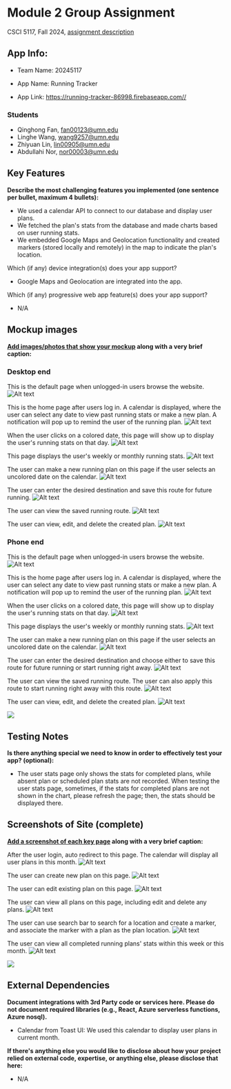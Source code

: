 # Module 2 Group Assignment

CSCI 5117, Fall 2024, [assignment description](https://canvas.umn.edu/courses/460699/pages/project-2)

## App Info:

* Team Name: 20245117

* App Name: Running Tracker
* App Link: <https://running-tracker-86998.firebaseapp.com//>

### Students

* Qinghong Fan, fan00123@umn.edu
* Linghe Wang, wang9257@umn.edu
* Zhiyuan Lin, lin00905@umn.edu
* Abdullahi Nor, nor00003@umn.edu


## Key Features

**Describe the most challenging features you implemented
(one sentence per bullet, maximum 4 bullets):**

* We used a calendar API to connect to our database and display user plans.
* We fetched the plan's stats from the database and made charts based on user running stats.
* We embedded Google Maps and Geolocation functionality and created markers (stored locally and remotely) in the map to indicate the plan's location.

Which (if any) device integration(s) does your app support?

* Google Maps and Geolocation are integrated into the app.

Which (if any) progressive web app feature(s) does your app support?

* N/A



## Mockup images

**[Add images/photos that show your mockup](https://stackoverflow.com/questions/10189356/how-to-add-screenshot-to-readmes-in-github-repository) along with a very brief caption:**
### Desktop end
This is the default page when unlogged-in users browse the website.
![Alt text](https://github.com/csci5117f24/project-2-20245117/blob/main/low-fidelity/pc_home_not_login.png "pc home page")

This is the home page after users log in. A calendar is displayed, where the user can select any date to view past running stats or make a new plan. A notification will pop up to remind the user of the running plan.
![Alt text](https://github.com/csci5117f24/project-2-20245117/blob/main/low-fidelity/pc_home_login.png "pc home page")

When the user clicks on a colored date, this page will show up to display the user's running stats on that day.
![Alt text](https://github.com/csci5117f24/project-2-20245117/blob/main/low-fidelity/pc_specific_date_stats.png "specific date stats")

This page displays the user's weekly or monthly running stats.
![Alt text](https://github.com/csci5117f24/project-2-20245117/blob/main/low-fidelity/pc_weekly_monthly_stats.png "weekly&monthly stats")

The user can make a new running plan on this page if the user selects an uncolored date on the calendar.
![Alt text](https://github.com/csci5117f24/project-2-20245117/blob/main/low-fidelity/pc_create_new_plan.png "create new plan")

The user can enter the desired destination and save this route for future running.
![Alt text](https://github.com/csci5117f24/project-2-20245117/blob/main/low-fidelity/pc_map_page.png "PC map page")

The user can view the saved running route.
![Alt text](https://github.com/csci5117f24/project-2-20245117/blob/main/low-fidelity/pc_saved_route_page.png "PC saved map page")

The user can view, edit, and delete the created plan.
![Alt text](https://github.com/csci5117f24/project-2-20245117/blob/main/low-fidelity/pc_view_plan.png "PC view plan page")

### Phone end
This is the default page when unlogged-in users browse the website.
![Alt text](https://github.com/csci5117f24/project-2-20245117/blob/main/low-fidelity/phone_home_not_login.png "phone home page")

This is the home page after users log in. A calendar is displayed, where the user can select any date to view past running stats or make a new plan. A notification will pop up to remind the user of the running plan.
![Alt text](https://github.com/csci5117f24/project-2-20245117/blob/main/low-fidelity/phone_home_login.png "phone home page")

When the user clicks on a colored date, this page will show up to display the user's running stats on that day.
![Alt text](https://github.com/csci5117f24/project-2-20245117/blob/main/low-fidelity/phone_specific_date_stats.png "specific date stats")

This page displays the user's weekly or monthly running stats.
![Alt text](https://github.com/csci5117f24/project-2-20245117/blob/main/low-fidelity/phone_weekly_monthly_stats.png "weekly&monthly stats")

The user can make a new running plan on this page if the user selects an uncolored date on the calendar.
![Alt text](https://github.com/csci5117f24/project-2-20245117/blob/main/low-fidelity/phone_create_new_plan.png "create new plan")

The user can enter the desired destination and choose either to save this route for future running or start running right away.
![Alt text](https://github.com/csci5117f24/project-2-20245117/blob/main/low-fidelity/phone_map_page.png "Phone map page")

The user can view the saved running route. The user can also apply this route to start running right away with this route.
![Alt text](https://github.com/csci5117f24/project-2-20245117/blob/main/low-fidelity/phone_saved_route_page.png "Phone saved map page")

The user can view, edit, and delete the created plan.
![Alt text](https://github.com/csci5117f24/project-2-20245117/blob/main/low-fidelity/phone_view_plan.png "Phone view plan page")

![](https://media.giphy.com/media/26ufnwz3wDUli7GU0/giphy.gif)


## Testing Notes

**Is there anything special we need to know in order to effectively test your app? (optional):**

* The user stats page only shows the stats for completed plans, while absent plan or scheduled plan stats are not recorded. When testing the user stats page, sometimes, if the stats for completed plans are not shown in the chart, please refresh the page; then, the stats should be displayed there.



## Screenshots of Site (complete)

**[Add a screenshot of each key page](https://stackoverflow.com/questions/10189356/how-to-add-screenshot-to-readmes-in-github-repository)
along with a very brief caption:**

After the user login, auto redirect to this page. The calendar will display all user plans in this month.
![Alt text](https://github.com/csci5117f24/project-2-20245117/blob/main/Complete-Features/calendar.png "calendar page")

The user can create new plan on this page.
![Alt text](https://github.com/csci5117f24/project-2-20245117/blob/main/Complete-Features/create.png "create new plan page")

The user can edit existing plan on this page.
![Alt text](https://github.com/csci5117f24/project-2-20245117/blob/main/Complete-Features/edit.png "edit plan page")

The user can view all plans on this page, including edit and delete any plans.
![Alt text](https://github.com/csci5117f24/project-2-20245117/blob/main/Complete-Features/plans.png "all plans page")

The user can use search bar to search for a location and create a marker, and associate the marker with a plan as the plan location.
![Alt text](https://github.com/csci5117f24/project-2-20245117/blob/main/Complete-Features/map.png "map page")

The user can view all completed running plans' stats within this week or this month.
![Alt text](https://github.com/csci5117f24/project-2-20245117/blob/main/Complete-Features/stats.png "stats page")

![](https://media.giphy.com/media/o0vwzuFwCGAFO/giphy.gif)



## External Dependencies

**Document integrations with 3rd Party code or services here.
Please do not document required libraries (e.g., React, Azure serverless functions, Azure nosql).**

* Calendar from Toast UI: We used this calendar to display user plans in current month.

**If there's anything else you would like to disclose about how your project
relied on external code, expertise, or anything else, please disclose that
here:**

* N/A
